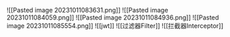 ![[Pasted image 20231011083631.png]]
![[Pasted image 20231011084059.png]]
![[Pasted image 20231011084936.png]]
![[Pasted image 20231011085554.png]]
![[jwt]]
![[过滤器Filter]]
![[拦截器Interceptor]]
